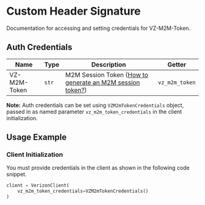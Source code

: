 
# Custom Header Signature



Documentation for accessing and setting credentials for VZ-M2M-Token.

## Auth Credentials

| Name | Type | Description | Getter |
|  --- | --- | --- | --- |
| VZ-M2M-Token | `str` | M2M Session Token ([How to generate an M2M session token?]($e/Session%20Management/StartConnectivityManagementSession)) | `vz_m2m_token` |



**Note:** Auth credentials can be set using `VZM2mTokenCredentials` object, passed in as named parameter `vz_m2m_token_credentials` in the client initialization.

## Usage Example

### Client Initialization

You must provide credentials in the client as shown in the following code snippet.

```python
client = VerizonClient(
    vz_m2m_token_credentials=VZM2mTokenCredentials()
)
```


